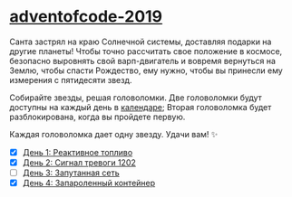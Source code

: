 # [adventofcode-2019](https://adventofcode.com/2019/)

Санта застрял на краю Солнечной системы, доставляя подарки на другие планеты! Чтобы точно рассчитать свое положение в космосе, безопасно выровнять свой варп-двигатель и вовремя вернуться на Землю, чтобы спасти Рождество, ему нужно, чтобы вы принесли ему измерения с пятидесяти звезд.

Собирайте звезды, решая головоломки. Две головоломки будут доступны на каждый день в [календаре](https://adventofcode.com/2019); Вторая головоломка будет разблокирована, когда вы пройдете первую.

Каждая головоломка дает одну звезду. Удачи вам! ✨

- [x] [День 1: Реактивное топливо](https://adventofcode.com/2019/day/1)
- [x] [День 2: Cигнал тревоги 1202](https://adventofcode.com/2019/day/2)
- [ ] [День 3: Запутанная сеть](https://adventofcode.com/2019/day/3)
- [x] [День 4: Запароленный контейнер](https://adventofcode.com/2019/day/4)
